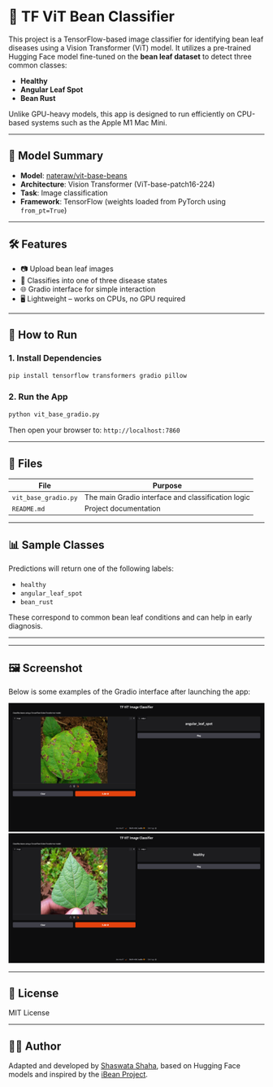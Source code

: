 # 🌱 TF ViT Bean Classifier

This project is a TensorFlow-based image classifier for identifying bean leaf diseases using a Vision Transformer (ViT) model. It utilizes a pre-trained Hugging Face model fine-tuned on the **bean leaf dataset** to detect three common classes:

- **Healthy**
- **Angular Leaf Spot**
- **Bean Rust**

Unlike GPU-heavy models, this app is designed to run efficiently on CPU-based systems such as the Apple M1 Mac Mini.

---

## 🧠 Model Summary

- **Model**: [nateraw/vit-base-beans](https://huggingface.co/nateraw/vit-base-beans)
- **Architecture**: Vision Transformer (ViT-base-patch16-224)
- **Task**: Image classification
- **Framework**: TensorFlow (weights loaded from PyTorch using `from_pt=True`)

---

## 🛠️ Features

- 📷 Upload bean leaf images  
- 🧠 Classifies into one of three disease states  
- 🌐 Gradio interface for simple interaction  
- 🖥️ Lightweight – works on CPUs, no GPU required  

---

## 🚀 How to Run

### 1. Install Dependencies

```bash
pip install tensorflow transformers gradio pillow
```

### 2. Run the App

```bash
python vit_base_gradio.py
```

Then open your browser to: `http://localhost:7860`

---

## 📂 Files

| File                 | Purpose                                        |
|----------------------|------------------------------------------------|
| `vit_base_gradio.py` | The main Gradio interface and classification logic |
| `README.md`          | Project documentation                         |

---

## 📊 Sample Classes

Predictions will return one of the following labels:

- `healthy`
- `angular_leaf_spot`
- `bean_rust`

These correspond to common bean leaf conditions and can help in early diagnosis.

---

---

## 🖼️ Screenshot

Below is some examples of the Gradio interface after launching the app:

![Gradio Interface](TF_VIT_1_screenshot.png)
![Gradio Interface](TF_VIT_2_screenshot.png)


---

## 📄 License

MIT License

---

## 👨‍💻 Author

Adapted and developed by [Shaswata Shaha](https://github.com/shaswatashaha), based on Hugging Face models and inspired by the [iBean Project](https://github.com/AI-Lab-Makerere/ibean).